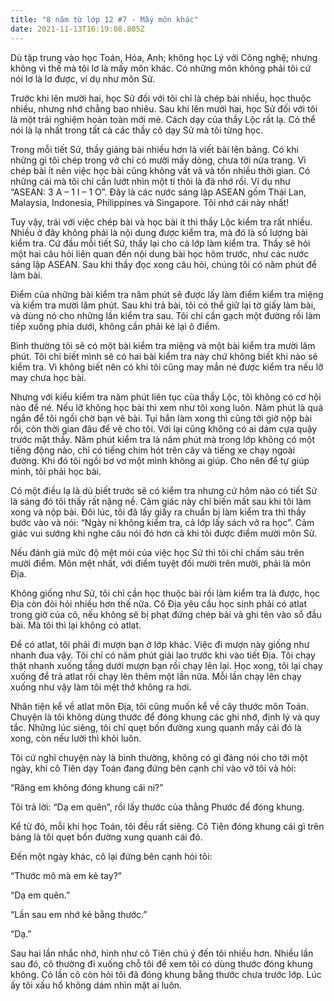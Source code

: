 ```yaml
---
title: "8 năm từ lớp 12 #7 - Mấy môn khác"
date: 2021-11-13T16:19:08.805Z
---
```


Dù tập trung vào học Toán, Hóa, Anh; không học Lý với Công nghệ; nhưng không vì thế mà tôi lơ là mấy môn khác. Có những môn không phải tôi cứ nói lơ là lơ được, ví dụ như môn Sử.

Trước khi lên mười hai, học Sử đối với tôi chỉ là chép bài nhiều, học thuộc nhiều, nhưng nhớ chẳng bao nhiêu. Sau khi lên mười hai, học Sử đối với tôi là một trải nghiệm hoàn toàn mới mẻ. Cách dạy của thầy Lộc rất lạ. Có thể nói là lạ nhất trong tất cả các thầy cô dạy Sử mà tôi từng học.

Trong mỗi tiết Sử, thầy giảng bài nhiều hơn là viết bài lên bảng. Có khi những gì tôi chép trong vở chỉ có mười mấy dòng, chưa tới nửa trang. Vì chép bài ít nên việc học bài cũng không vất vả và tốn nhiều thời gian. Có những cái mà tôi chỉ cần lướt nhìn một tí thôi là đã nhớ rồi. Ví dụ như “ASEAN: 3 A – 1 I – 1 O”. Đây là các nước sáng lập ASEAN gồm Thái Lan, Malaysia, Indonesia, Philippines và Singapore. Tôi nhớ cái này nhất!

Tuy vậy, trái với việc chép bài và học bài ít thì thầy Lộc kiểm tra rất nhiều. Nhiều ở đây không phải là nội dung được kiểm tra, mà đó là số lượng bài kiểm tra. Cứ đầu mỗi tiết Sử, thầy lại cho cả lớp làm kiểm tra. Thầy sẽ hỏi một hai câu hỏi liên quan đến nội dung bài học hôm trước, như các nước sáng lập ASEAN. Sau khi thầy đọc xong câu hỏi, chúng tôi có năm phút để làm bài.

Điểm của những bài kiểm tra năm phút sẽ được lấy làm điểm kiểm tra miệng và kiểm tra mười lăm phút. Sau khi trả bài, tôi có thể giữ lại tờ giấy làm bài, và dùng nó cho những lần kiểm tra sau. Tôi chỉ cần gạch một đường rồi làm tiếp xuống phía dưới, không cần phải kẻ lại ô điểm.

Bình thường tôi sẽ có một bài kiểm tra miệng và một bài kiểm tra mười lăm phút. Tôi chỉ biết mình sẽ có hai bài kiểm tra này chứ không biết khi nào sẽ kiểm tra. Vì không biết nên có khi tôi cũng may mắn né được kiểm tra nếu lỡ may chưa học bài.

Nhưng với kiểu kiểm tra năm phút liên tục của thầy Lộc, tôi không có cơ hội nào để né. Nếu lỡ không học bài thì xem như tôi xong luôn. Năm phút là quá ngắn để tôi ngồi chờ bạn vẽ bài. Tụi hắn làm xong thì cũng tới giờ nộp bài rồi, còn thời gian đâu để vẽ cho tôi. Với lại cũng không có ai dám cựa quậy trước mặt thầy. Năm phút kiểm tra là năm phút mà trong lớp không có một tiếng động nào, chỉ có tiếng chim hót trên cây và tiếng xe chạy ngoài đường. Khi đó tôi ngồi bơ vơ một mình không ai giúp. Cho nên để tự giúp mình, tôi phải học bài.

Có một điều lạ là dù biết trước sẽ có kiểm tra nhưng cứ hôm nào có tiết Sử là sáng đó tôi thấy rất nặng nề. Cảm giác này chỉ biến mất sau khi tôi làm xong và nộp bài. Đôi lúc, tôi đã lấy giấy ra chuẩn bị làm kiểm tra thì thầy bước vào và nói: “Ngày ni không kiểm tra, cả lớp lấy sách vở ra học”. Cảm giác vui sướng khi nghe câu nói đó hơn cả khi tôi được điểm mười môn Sử.

Nếu đánh giá mức độ mệt mỏi của việc học Sử thì tôi chỉ chấm sáu trên mười điểm. Môn mệt nhất, với điểm tuyệt đối mười trên mười, phải là môn Địa.

Không giống như Sử, tôi chỉ cần học thuộc bài rồi làm kiểm tra là được, học Địa còn đòi hỏi nhiều hơn thế nữa. Cô Địa yêu cầu học sinh phải có atlat trong giờ của cô, nếu không sẽ bị phạt đứng chép bài và ghi tên vào sổ đầu bài. Mà tôi thì lại không có atlat.

Để có atlat, tôi phải đi mượn bạn ở lớp khác. Việc đi mượn này giống như nhanh đua vậy. Tôi chỉ có năm phút giải lao trước khi vào tiết Địa. Tôi chạy thật nhanh xuống tầng dưới mượn bạn rồi chạy lên lại. Học xong, tôi lại chạy xuống để trả atlat rồi chạy lên thêm một lần nữa. Mỗi lần chạy lên chạy xuống như vậy làm tôi mệt thở không ra hơi.

Nhân tiện kể về atlat môn Địa, tôi cũng muốn kể về cây thước môn Toán. Chuyện là tôi không dùng thước để đóng khung các ghi nhớ, định lý và quy tắc. Những lúc siêng, tôi chỉ quẹt bốn đường xung quanh mấy cái đó là xong, còn nếu lười thì khỏi luôn.

Tôi cứ nghĩ chuyện này là bình thường, không có gì đáng nói cho tới một ngày, khi cô Tiên dạy Toán đang đứng bên cạnh chỉ vào vở tôi và hỏi:

“Răng em không đóng khung cái ni?”

Tôi trả lời: “Dạ em quên”, rồi lấy thước của thằng Phước để đóng khung.

Kể từ đó, mỗi khi học Toán, tôi đều rất siêng. Cô Tiên đóng khung cái gì trên bảng là tôi quẹt bốn đường xung quanh cái đó.

Đến một ngày khác, cô lại đứng bên cạnh hỏi tôi:

“Thước mô mà em kẻ tay?”

“Dạ em quên.”

“Lần sau em nhớ kẻ bằng thước.”

“Dạ.”

Sau hai lần nhắc nhở, hình như cô Tiên chú ý đến tôi nhiều hơn. Nhiều lần sau đó, cô thường đi xuống chỗ tôi để xem tôi có dùng thước đóng khung không. Có lần cô còn hỏi tôi đã đóng khung bằng thước chưa trước lớp. Lúc ấy tôi xấu hổ không dám nhìn mặt ai luôn.

